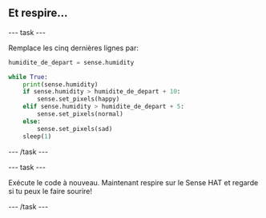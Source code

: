 ## Et respire...

\--- task \---

Remplace les cinq dernières lignes par:

```python
humidite_de_depart = sense.humidity

while True:
    print(sense.humidity)
    if sense.humidity > humidite_de_depart + 10:
        sense.set_pixels(happy)
    elif sense.humidity > humidite_de_depart + 5:
        sense.set_pixels(normal)
    else:
        sense.set_pixels(sad)
    sleep(1)
```

\--- /task \---

\--- task \---

Exécute le code à nouveau. Maintenant respire sur le Sense HAT et regarde si tu peux le faire sourire!

\--- /task \---